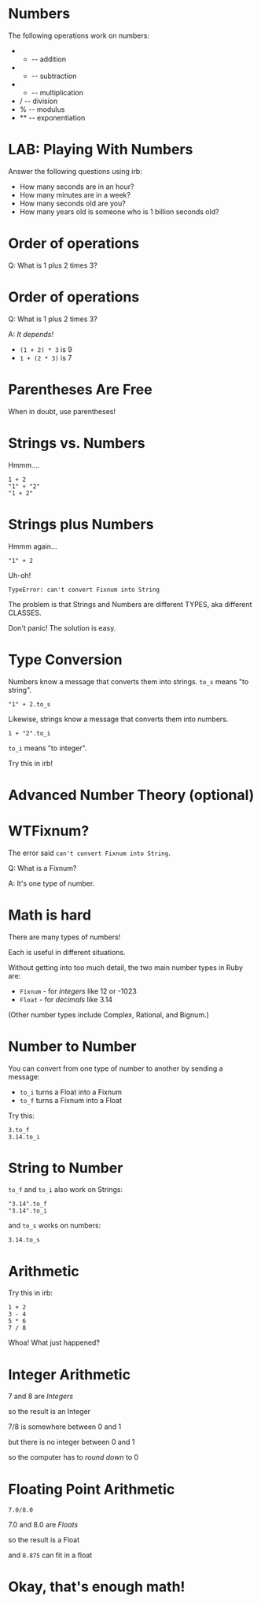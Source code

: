 <!-- next_step "variables" -->

# Numbers

The following operations work on numbers:

  * + -- addition
  * - -- subtraction
  * * -- multiplication
  * / -- division
  * % -- modulus
  * ** -- exponentiation

# LAB: Playing With Numbers

Answer the following questions using irb:

* How many seconds are in an hour?
* How many minutes are in a week?
* How many seconds old are you?
* How many years old is someone who is 1 billion seconds old?

# Order of operations

Q: What is 1 plus 2 times 3?

# Order of operations

Q: What is 1 plus 2 times 3?

A: *It depends!*

  * `(1 + 2) * 3` is 9
  * `1 + (2 * 3)` is 7

# Parentheses Are Free

When in doubt, use parentheses!

# Strings vs. Numbers

Hmmm....

    1 + 2
    "1" + "2"
    "1 + 2"

# Strings plus Numbers

Hmmm again...

    "1" + 2

Uh-oh!

    TypeError: can't convert Fixnum into String

The problem is that Strings and Numbers are different TYPES, aka different CLASSES.

Don't panic! The solution is easy.

# Type Conversion

Numbers know a message that converts them into strings. `to_s` means "to string".

    "1" + 2.to_s

Likewise, strings know a message that converts them into numbers.

    1 + "2".to_i

`to_i` means "to integer".

Try this in irb!

# Advanced Number Theory (optional)

# WTFixnum?

The error said `can't convert Fixnum into String`.

Q: What is a Fixnum?

A: It's one type of number.

# Math is hard

There are many types of numbers!

Each is useful in different situations.

Without getting into too much detail, the two main number types in Ruby are:

* `Fixnum` - for *integers* like 12 or -1023
* `Float` - for *decimals* like 3.14

(Other number types include Complex, Rational, and Bignum.)

# Number to Number

You can convert from one type of number to another by sending a message:

* `to_i` turns a Float into a Fixnum
* `to_f` turns a Fixnum into a Float

Try this:

    3.to_f
    3.14.to_i

# String to Number

`to_f` and `to_i` also work on Strings:

    "3.14".to_f
    "3.14".to_i

and `to_s` works on numbers:

    3.14.to_s

# Arithmetic

Try this in irb:

    1 + 2
    3 - 4
    5 * 6
    7 / 8

Whoa! What just happened?

# Integer Arithmetic

7 and 8 are *Integers*

so the result is an Integer

7/8 is somewhere between 0 and 1

but there is no integer between 0 and 1

so the computer has to *round down* to 0

# Floating Point Arithmetic

    7.0/8.0

7.0 and 8.0 are *Floats*

so the result is a Float

and `0.875` can fit in a float

# Okay, that's enough math!

